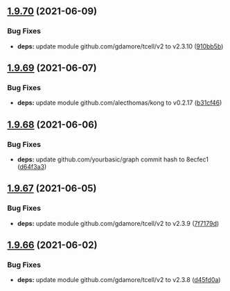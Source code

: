 ## [1.9.70](https://github.com/dds/aoc2020/compare/v1.9.69...v1.9.70) (2021-06-09)


### Bug Fixes

* **deps:** update module github.com/gdamore/tcell/v2 to v2.3.10 ([910bb5b](https://github.com/dds/aoc2020/commit/910bb5b0cb387b08eaf85288819868adaa391305))



## [1.9.69](https://github.com/dds/aoc2020/compare/v1.9.68...v1.9.69) (2021-06-07)


### Bug Fixes

* **deps:** update module github.com/alecthomas/kong to v0.2.17 ([b31cf46](https://github.com/dds/aoc2020/commit/b31cf4652da4518a312346cfa40a0e7266a4ffa6))



## [1.9.68](https://github.com/dds/aoc2020/compare/v1.9.67...v1.9.68) (2021-06-06)


### Bug Fixes

* **deps:** update github.com/yourbasic/graph commit hash to 8ecfec1 ([d64f3a3](https://github.com/dds/aoc2020/commit/d64f3a3bc33185322a59d81728a91ceba7d64ac1))



## [1.9.67](https://github.com/dds/aoc2020/compare/v1.9.66...v1.9.67) (2021-06-05)


### Bug Fixes

* **deps:** update module github.com/gdamore/tcell/v2 to v2.3.9 ([7f7179d](https://github.com/dds/aoc2020/commit/7f7179d43db7e6f8c4260b527e7a3392bc570d32))



## [1.9.66](https://github.com/dds/aoc2020/compare/v1.9.65...v1.9.66) (2021-06-02)


### Bug Fixes

* **deps:** update module github.com/gdamore/tcell/v2 to v2.3.8 ([d45fd0a](https://github.com/dds/aoc2020/commit/d45fd0a47efa88562370af4cd731804cc8e84011))



